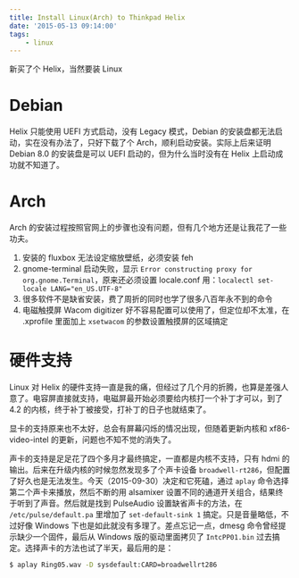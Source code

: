 ```yaml
---
title: Install Linux(Arch) to Thinkpad Helix
date: '2015-05-13 09:14:00'
tags:
    - linux
---
```


新买了个 Helix，当然要装 Linux

<!--more-->

# Debian

Helix 只能使用 UEFI 方式启动，没有 Legacy 模式，Debian 的安装盘都无法启动，实在没有办法了，只好下载了个 Arch，顺利启动安装。实际上后来证明 Debian 8.0 的安装盘是可以 UEFI 启动的，但为什么当时没有在 Helix 上启动成功就不知道了。

# Arch

Arch 的安装过程按照官网上的步骤也没有问题，但有几个地方还是让我花了一些功夫。

1. 安装的 fluxbox 无法设定缩放壁纸，必须安装 feh
2. gnome-terminal 启动失败，显示 `Error constructing proxy for org.gnome.Terminal`，原来还必须设置 locale.conf 用：`localectl set-locale LANG="en_US.UTF-8"`
3. 很多软件不是缺省安装，费了周折的同时也学了很多八百年永不到的命令
4. 电磁触摸屏 Wacom digitizer 好不容易配置可以使用了，但定位却不太准，在 .xprofile 里面加上 `xsetwacom` 的参数设置触摸屏的区域搞定

# 硬件支持

Linux 对 Helix 的硬件支持一直是我的痛，但经过了几个月的折腾，也算是差强人意了。电容屏直接就支持，电磁屏最开始必须要给内核打一个补丁才可以，到了 4.2 的内核，终于补丁被接受，打补丁的日子也就结束了。

显卡的支持原来也不太好，总会有屏幕闪烁的情况出现，但随着更新内核和 xf86-video-intel 的更新，问题也不知不觉的消失了。

声卡的支持是足足花了四个多月才最终搞定，一直都是内核不支持，只有 hdmi 的输出。后来在升级内核的时候忽然发现多了个声卡设备 `broadwell-rt286`，但配置了好久也是无法发生。今天（2015-09-30）决定和它死磕，通过 `aplay` 命令选择第二个声卡来播放，然后不断的用 alsamixer 设置不同的通道开关组合，结果终于听到了声音。然后就是找到 PulseAudio 设置缺省声卡的方法，在 `/etc/pulse/default.pa` 里增加了 `set-default-sink 1` 搞定。只是音量略低，不过好像 Windows 下也是如此就没有多理了。差点忘记一点，dmesg 命令曾经提示缺少一个固件，最后从 Windows 版的驱动里面拷贝了 `IntcPP01.bin` 过去搞定。选择声卡的方法也试了半天，最后用的是：

```bash
$ aplay Ring05.wav -D sysdefault:CARD=broadwellrt286
```

